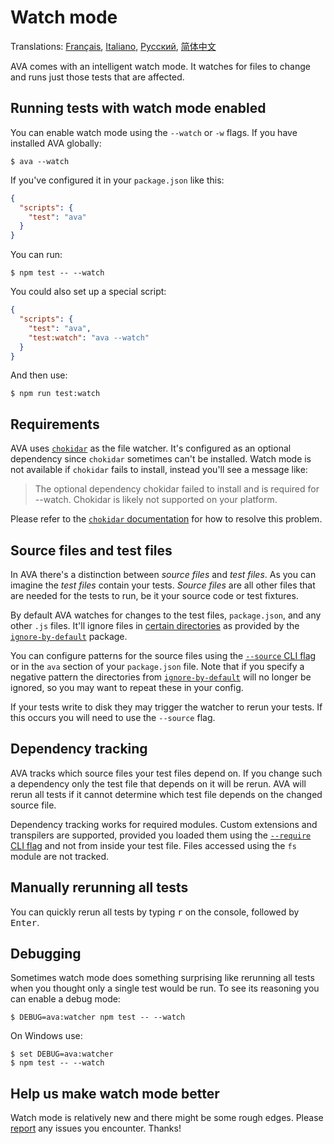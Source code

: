 # Watch mode

Translations: [Français](https://github.com/sindresorhus/ava-docs/blob/master/fr_FR/docs/recipes/watch-mode.md), [Italiano](https://github.com/sindresorhus/ava-docs/blob/master/it_IT/recipes/watch-mode.md), [Русский](https://github.com/sindresorhus/ava-docs/blob/master/ru_RU/docs/recipes/watch-mode.md), [简体中文](https://github.com/sindresorhus/ava-docs/blob/master/zh_CN/docs/recipes/watch-mode.md)

AVA comes with an intelligent watch mode. It watches for files to change and runs just those tests that are affected.

## Running tests with watch mode enabled

You can enable watch mode using the `--watch` or `-w` flags. If you have installed AVA globally:

```console
$ ava --watch
```

If you've configured it in your `package.json` like this:

```json
{
  "scripts": {
    "test": "ava"
  }
}
```

You can run:

```console
$ npm test -- --watch
```

You could also set up a special script:

```json
{
  "scripts": {
    "test": "ava",
    "test:watch": "ava --watch"
  }
}
```

And then use:

```console
$ npm run test:watch
```

## Requirements

AVA uses [`chokidar`] as the file watcher. It's configured as an optional dependency since `chokidar` sometimes can't be installed. Watch mode is not available if `chokidar` fails to install, instead you'll see a message like:

> The optional dependency chokidar failed to install and is required for --watch. Chokidar is likely not supported on your platform.

Please refer to the [`chokidar` documentation][`chokidar`] for how to resolve this problem.

## Source files and test files

In AVA there's a distinction between *source files* and *test files*. As you can imagine the *test files* contain your tests. *Source files* are all other files that are needed for the tests to run, be it your source code or test fixtures.

By default AVA watches for changes to the test files, `package.json`, and any other `.js` files. It'll ignore files in [certain directories](https://github.com/novemberborn/ignore-by-default/blob/master/index.js) as provided by the [`ignore-by-default`] package.

You can configure patterns for the source files using the [`--source` CLI flag] or in the `ava` section of your `package.json` file. Note that if you specify a negative pattern the directories from [`ignore-by-default`] will no longer be ignored, so you may want to repeat these in your config.

If your tests write to disk they may trigger the watcher to rerun your tests. If this occurs you will need to use the `--source` flag.

## Dependency tracking

AVA tracks which source files your test files depend on. If you change such a dependency only the test file that depends on it will be rerun. AVA will rerun all tests if it cannot determine which test file depends on the changed source file.

Dependency tracking works for required modules. Custom extensions and transpilers are supported, provided you loaded them using the [`--require` CLI flag] and not from inside your test file. Files accessed using the `fs` module are not tracked.

## Manually rerunning all tests

You can quickly rerun all tests by typing <kbd>r</kbd> on the console, followed by <kbd>Enter</kbd>.

## Debugging

Sometimes watch mode does something surprising like rerunning all tests when you thought only a single test would be run. To see its reasoning you can enable a debug mode:

```console
$ DEBUG=ava:watcher npm test -- --watch
```

On Windows use:

```console
$ set DEBUG=ava:watcher
$ npm test -- --watch
```

## Help us make watch mode better

Watch mode is relatively new and there might be some rough edges. Please [report](https://github.com/sindresorhus/ava/issues) any issues you encounter. Thanks!

[`chokidar`]: https://github.com/paulmillr/chokidar
[`ignore-by-default`]: https://github.com/novemberborn/ignore-by-default
[`--require` CLI flag]: https://github.com/sindresorhus/ava#cli
[`--source` CLI flag]: https://github.com/sindresorhus/ava#cli
